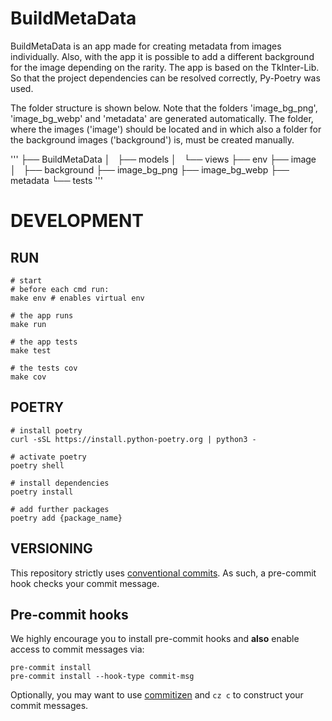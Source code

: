 # BuildMetaData
BuildMetaData is an app made for creating metadata from images individually. Also, with the app it is possible to add
a different background for the image depending on the rarity. The app is based on the TkInter-Lib. So that the project 
dependencies can be resolved correctly, Py-Poetry was used. 

The folder structure is shown below. Note that the folders 'image_bg_png', 'image_bg_webp' and 'metadata' are generated 
automatically. The folder, where the images ('image') should be located and in which also a folder for the background 
images ('background') is, must be created manually. 


'''
├── BuildMetaData
│   ├── models
│   └── views
├── env
├── image
│   ├── background
├── image_bg_png
├── image_bg_webp
├── metadata
└── tests
'''


# DEVELOPMENT
## RUN

    # start 
    # before each cmd run:
    make env # enables virtual env

    # the app runs 
    make run

    # the app tests 
    make test

    # the tests cov 
    make cov

## POETRY
    # install poetry 
    curl -sSL https://install.python-poetry.org | python3 -

    # activate poetry 
    poetry shell 

    # install dependencies
    poetry install

    # add further packages
    poetry add {package_name}

## VERSIONING

This repository strictly uses [conventional
commits](https://bitbucket.org/blog/pipelines-manual-steps-confidence-deployment-pipeline).
As such, a pre-commit hook checks your commit message.

## Pre-commit hooks

We highly encourage you to install pre-commit hooks and **also** enable access
to commit messages via:

    pre-commit install
    pre-commit install --hook-type commit-msg

Optionally, you may want to use
[commitizen](https://github.com/commitizen-tools/commitizen) and `cz c` to
construct your commit messages.



